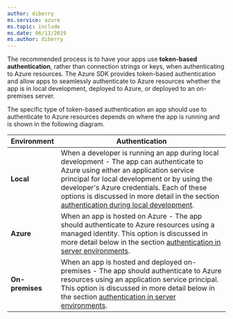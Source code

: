 ```yaml
---
author: diberry
ms.service: azure
ms.topic: include
ms.date: 06/13/2019
ms.author: diberry
---
```

The recommended process is to have your apps use **token-based authentication**, rather than connection strings or keys, when authenticating to Azure resources. The Azure SDK provides token-based authentication and allow apps to seamlessly authenticate to Azure resources whether the app is in local development, deployed to Azure, or deployed to an on-premises server.

The specific type of token-based authentication an app should use to authenticate to Azure resources depends on where the app is running and is shown in the following diagram.

|Environment|Authentication|
|--|--|
|**Local**| When a developer is running an app during local development - The app can authenticate to Azure using either an application service principal for local development or by using the developer's Azure credentials.  Each of these options is discussed in more detail in the section [authentication during local development](/javascript/api/@azure/identity/defaultazurecredential).|
|**Azure**| When an app is hosted on Azure - The app should authenticate to Azure resources using a managed identity. This option is discussed in more detail below in the section [authentication in server environments](/javascript/api/@azure/identity/defaultazurecredential).|
|**On-premises**|When an app is hosted and deployed on-premises - The app should authenticate to Azure resources using an application service principal. This option is discussed in more detail below in the section [authentication in server environments](/javascript/api/@azure/identity/defaultazurecredential).|
